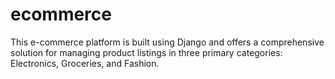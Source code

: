 # ecommerce
This e-commerce platform is built using Django and offers a comprehensive solution for managing product listings in three primary categories: Electronics, Groceries, and Fashion.
